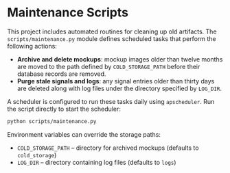# Maintenance Scripts

This project includes automated routines for cleaning up old artifacts.
The `scripts/maintenance.py` module defines scheduled tasks that perform
the following actions:

- **Archive and delete mockups**: mockup images older than twelve months are
  moved to the path defined by `COLD_STORAGE_PATH` before their database records
  are removed.
- **Purge stale signals and logs**: any signal entries older than thirty days
  are deleted along with log files under the directory specified by `LOG_DIR`.

A scheduler is configured to run these tasks daily using `apscheduler`.
Run the script directly to start the scheduler:

```bash
python scripts/maintenance.py
```

Environment variables can override the storage paths:

- `COLD_STORAGE_PATH` – directory for archived mockups (defaults to `cold_storage`)
- `LOG_DIR` – directory containing log files (defaults to `logs`)
